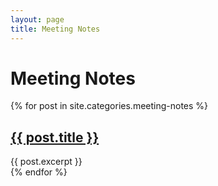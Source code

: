 ```yaml
---
layout: page
title: Meeting Notes
---
```

# Meeting Notes

<div id="meeting-notes">
  {% for post in site.categories.meeting-notes %}
  <article>
    <div class="post-info">
      <a href="{{ post.url }}"><h2>{{ post.title }}</h2></a>
    </div>
    {{ post.excerpt }}
  </article>
  {% endfor %}
</div>
